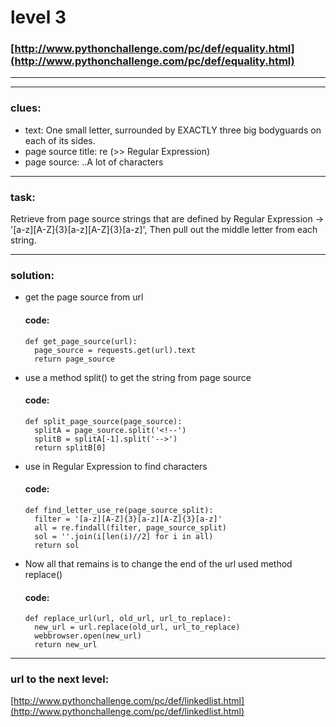 # level 3
### [http://www.pythonchallenge.com/pc/def/equality.html](http://www.pythonchallenge.com/pc/def/equality.html)

---

---

### clues:
 - text: One small letter, surrounded by EXACTLY three big bodyguards on each of its sides.
 - page source title: re (>> Regular Expression)
 - page source: ..A lot of characters
---

### task:
Retrieve from page source strings that are defined by Regular Expression -> '[a-z][A-Z]{3}[a-z][A-Z]{3}[a-z]', Then pull out the middle letter from each string.

---
### solution:
- get the page source from url
    #### code: 
    ```
    def get_page_source(url):
      page_source = requests.get(url).text
      return page_source
  ```
- use a method split() to get the string from page source
  #### code:
  ```
  def split_page_source(page_source):
    splitA = page_source.split('<!--')
    splitB = splitA[-1].split('-->')
    return splitB[0]
  ```
- use in Regular Expression to find characters
  #### code:
  ```
  def find_letter_use_re(page_source_split):
    filter = '[a-z][A-Z]{3}[a-z][A-Z]{3}[a-z]'
    all = re.findall(filter, page_source_split)
    sol = ''.join(i[len(i)//2] for i in all)
    return sol
  ```

- Now all that remains is to change the end of the url used method replace()
  #### code:
  ```
  def replace_url(url, old_url, url_to_replace):
    new_url = url.replace(old_url, url_to_replace)
    webbrowser.open(new_url)
    return new_url
  ```
 ---

### url to the next level:
 [http://www.pythonchallenge.com/pc/def/linkedlist.html](http://www.pythonchallenge.com/pc/def/linkedlist.html)

    